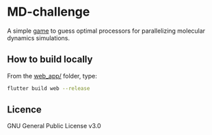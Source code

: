 # MD-challenge

A simple [game](https://md-challenge.github.io/) to guess optimal processors for parallelizing molecular dynamics simulations.

## How to build locally

From the [web_app/](web_app/) folder, type:

```bash
flutter build web --release
```

## Licence

GNU General Public License v3.0
